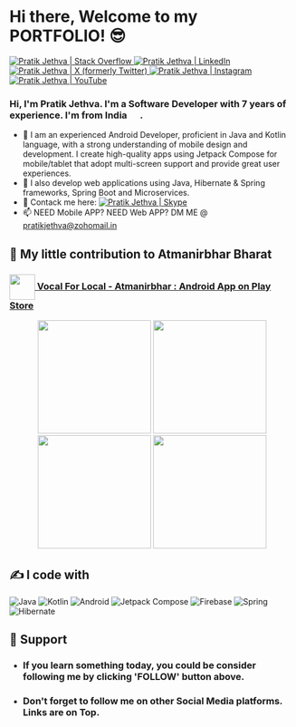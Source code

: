 # Hi there, Welcome to my PORTFOLIO! 😎

<a href="https://stackoverflow.com/users/13732318/pratik-jethva">
  <img alt="Pratik Jethva | Stack Overflow" src="https://img.shields.io/badge/-StackOverflow-222426?style=flat&logo=stack-overflow&logoColor=white" />
</a>
<a href="https://www.linkedin.com/in/phjethva">
  <img alt="Pratik Jethva | LinkedIn" src="https://img.shields.io/badge/-LinkedIn-222426?style=flat&logo=linkedin&logoColor=white" />
</a>
<a href="https://twitter.com/PratikJethva">
  <img alt="Pratik Jethva | X (formerly Twitter)" src="https://img.shields.io/badge/-X (formerly Twitter)-222426?style=flat&logo=twitter&logoColor=white" />
</a>
<a href="https://www.instagram.com/pratikjethva">
  <img alt="Pratik Jethva | Instagram" src="https://img.shields.io/badge/-Instagram-222426?style=flat&logo=instagram&logoColor=white" />
</a>
<a href="https://www.youtube.com/@potterthecoder">
  <img alt="Pratik Jethva | YouTube" src="https://img.shields.io/badge/-YouTube-222426?style=flat&logo=youtube&logoColor=white" />
</a>

<br/>

### Hi, I'm **Pratik Jethva**. I'm a Software Developer with 7 years of experience. I'm from <b>India</b> <img src="https://cdn-icons-png.flaticon.com/24/321/321238.png" width="15"/> .

- 🌱 I am an experienced Android Developer, proficient in Java and Kotlin language, with a strong understanding of mobile design and development. I create high-quality apps using Jetpack Compose for mobile/tablet that adopt multi-screen support and provide great user experiences.
- 🔭 I also develop web applications using Java, Hibernate & Spring frameworks, Spring Boot and Microservices.
- 💬 Contack me here: <a href="skype:phjethva?chat"><img alt="Pratik Jethva | Skype" src="https://img.shields.io/badge/-@phjethva-00aff0?style=flat&logo=skype&logoColor=white" /></a>
- 📫 NEED Mobile APP? NEED Web APP? DM ME @ pratikjethva@zohomail.in

## 🙏 My little contribution to **Atmanirbhar Bharat**

<h3><a href="https://play.google.com/store/apps/details?id=io.pjetapps.vocalforlocalindia" target="_blank"> <img src="https://play-lh.googleusercontent.com/7gJP3lWo2dZppI-3kYSOm5mOL0AH2uO7JhvXCnESZkyLAEg4nIdUhyPcfRKEz6c4czA=s180-rw" width="45" style="vertical-align: middle"/> Vocal For Local - Atmanirbhar : Android App on Play Store</a></h3>

<p align="center">
  <img src="https://raw.githubusercontent.com/phjethva/assets/master/images/playstoreapps/vocalforlocalindia/vocalforlocalindia_ss_01.JPEG" width="200"/>
  <img src="https://raw.githubusercontent.com/phjethva/assets/master/images/playstoreapps/vocalforlocalindia/vocalforlocalindia_ss_02.JPEG" width="200"/>
  <img src="https://raw.githubusercontent.com/phjethva/assets/master/images/playstoreapps/vocalforlocalindia/vocalforlocalindia_ss_03.JPEG" width="200"/>
  <img src="https://raw.githubusercontent.com/phjethva/assets/master/images/playstoreapps/vocalforlocalindia/vocalforlocalindia_ss_04.JPEG" width="200"/>
</p>

## ✍️ I code with
<img alt="Java" src="https://img.shields.io/badge/-Java-5382a1?style=flat-square&logo=openjdk&logoColor=white" /> <img alt="Kotlin" src="https://img.shields.io/badge/-Kotlin-f89820?style=flat-square&logo=kotlin&logoColor=white" /> <img alt="Android" src="https://img.shields.io/badge/-Android-3ddc84?style=flat-square&logo=android&logoColor=white" /> <img alt="Jetpack Compose" src="https://img.shields.io/badge/-Jetpack%20Compose-073042?style=flat-square&logo=jetpack-compose&logoColor=white" /> <img alt="Firebase" src="https://img.shields.io/badge/-Firebase-ffa611?style=flat-square&logo=firebase&logoColor=white" /> <img alt="Spring" src="https://img.shields.io/badge/-Spring-5b9e48?style=flat-square&logo=spring&logoColor=white" /> <img alt="Hibernate" src="https://img.shields.io/badge/-Hibernate-bcae79?style=flat-square&logo=hibernate&logoColor=white" />

## 🤝 Support
- <h3>If you learn something today, you could be consider following me by clicking 'FOLLOW' button above.</h3>
- <h3>Don't forget to follow me on other Social Media platforms. Links are on Top.</h3>
